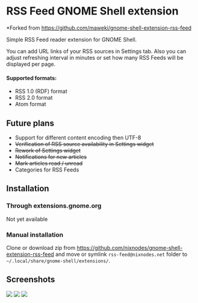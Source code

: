 # RSS Feed GNOME Shell extension

*Forked from https://github.com/maweki/gnome-shell-extension-rss-feed

Simple RSS Feed reader extension for GNOME Shell.

You can add URL links of your RSS sources in Settings tab. Also you can adjust refreshing interval in minutes or set how many RSS Feeds will be displayed per page.

#### Supported formats:

* RSS 1.0 (RDF) format
* RSS 2.0 format
* Atom format

## Future plans

* Support for different content encoding then UTF-8
* ~~Verification of RSS source availability in Settings widget~~
* ~~Rework of Settings widget~~
* ~~Notifications for new articles~~
* ~~Mark articles read / unread~~
* Categories for RSS Feeds

## Installation

### Through extensions.gnome.org

Not yet available

### Manual installation

Clone or download zip from https://github.com/nixnodes/gnome-shell-extension-rss-feed and move or symlink `rss-feed@nixnodes.net` folder to `~/.local/share/gnome-shell/extensions/`. 

## Screenshots

![](http://i.imgur.com/JUUwRU2.png)
![](https://i.imgur.com/NPsPt3C.png)
![](http://i.imgur.com/ZunKk5b.png)
